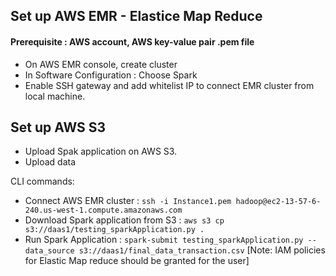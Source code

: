 ## Set up AWS EMR - Elastice Map Reduce 
#### Prerequisite : AWS account, AWS key-value pair .pem file 
- On AWS EMR console, create cluster 
- In Software Configuration : Choose Spark 
- Enable SSH gateway and add whitelist IP to connect EMR cluster from local machine. 


## Set up AWS S3 
- Upload Spak application on AWS S3. 
- Upload data 

CLI commands: 
- Connect AWS EMR cluster : `ssh -i Instance1.pem hadoop@ec2-13-57-6-240.us-west-1.compute.amazonaws.com`
- Download Spark application from S3 : `aws s3 cp s3://daas1/testing_sparkApplication.py .`
- Run Spark Application : `spark-submit testing_sparkApplication.py --data_source s3://daas1/final_data_transaction.csv` [Note: IAM policies for Elastic Map reduce should be granted for the user] 
